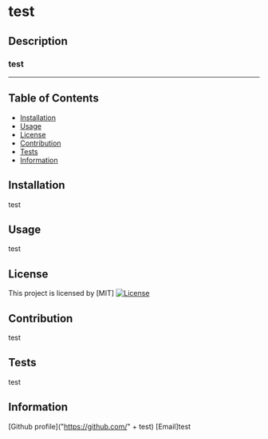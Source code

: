 

# test


## Description 
### test

-----

## Table of Contents
* [Installation](#installation)
* [Usage](#usage)
* [License](#license)
* [Contribution](#contribution)
* [Tests](#tests)
* [Information](#info)


## Installation
test

## Usage
test

## License
This project is licensed by [MIT]
[![License](https://img.shields.io/badge/License-MIT-blue.svg)](https://opensource.org/licenses/MIT)


## Contribution
test

## Tests
test

## Information
[Github profile]("https://github.com/" + test)
[Email]test


